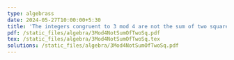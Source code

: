 ```yaml
---
type: algebrass
date: 2024-05-27T10:00:00+5:30
title: 'The integers congruent to 3 mod 4 are not the sum of two squares'
pdf: /static_files/algebra/3Mod4NotSumOfTwoSq.pdf
tex: /static_files/algebra/3Mod4NotSumOfTwoSq.tex
solutions: /static_files/algebra/3Mod4NotSumOfTwoSq.pdf
---
```




<!--
due_event: 
    type: due
    date: 2020-12-13T23:59:00+3:30
    description: 'Assignment alg #1 due'
-->
